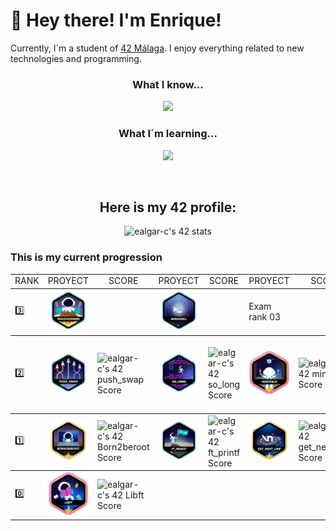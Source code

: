 <h1>👋 Hey there! I'm Enrique!</h1>

Currently, I´m a student of <a href="https://www.42malaga.com/"> 42 Málaga</a>. I enjoy everything related to new technologies and programming.


<h3 align="center">What I know...</h3>

<p align="center">
  <a href="https://skillicons.dev">
    <img src="https://skillicons.dev/icons?i=c,cpp,arduino,html,css,bash" />
  </a>
</p>

<h3 align="center">What I´m learning...</h3>

<p align="center">
  <a href="https://skillicons.dev">
    <img src="https://skillicons.dev/icons?i=python,docker,mysql" />
  </a>
</p>

<br />
<h2 align="center">Here is my 42 profile:</h2> 

<p align="center"><img width="420" src="https://badge.mediaplus.ma/kettlebells/ealgar-c?1337Badge=off&UM6P=off" alt="ealgar-c's 42 stats" /></p>

<h3>This is my current progression</h3>
<table>
  <tbody>
    <tr>
      <td align="center">RANK</td>
      <td align="center">PROYECT</td>
      <td align="center">SCORE</td>
      <td align="center">PROYECT</td>
      <td align="center">SCORE</td>
      <td align="center">PROYECT</td>
      <td align="center">SCORE</td>
      <td align="center">PROYECT</td>
      <td align="center">SCORE</td>
    </tr>
  </thead>
    <tbody>
    <tr>
      <td>3️⃣</td>
      <td><a><img width="100" src="https://github.com/leogaudin/42_project_badges/raw/main/badges/philosophers.webp"/></a></td>
      <td></td>
      <td><a><img width="100" src="https://github.com/leogaudin/42_project_badges/raw/main/badges/minishell.webp"/></a></td>
      <td></td>
      <td><a>Exam rank 03</a></td>
      <td></td>
    </tr>
  </tbody>
  <tbody>
    <tr>
      <td>2️⃣</td>
      <td><a href="https://github.com/ealgar-c/push_swap"><img width="100" src="https://github.com/leogaudin/42_project_badges/raw/main/badges/push_swap.webp"/></a></td>
      <td><img width="200" src="https://badge42.vercel.app/api/v2/clgt9itor006908l8lh9nnf5g/project/3110391" alt="ealgar-c's 42 push_swap Score" /></td>
      <td><a href="https://github.com/ealgar-c/SoLong"><img width="100" src="https://github.com/leogaudin/42_project_badges/raw/main/badges/so_long.webp"/></a></td>
      <td><img width="200" src="https://badge42.vercel.app/api/v2/clgt9itor006908l8lh9nnf5g/project/3100098" alt="ealgar-c's 42 so_long Score" /></td>
      <td><a href="https://github.com/ealgar-c/minitalk"><img width="100" src="https://github.com/leogaudin/42_project_badges/raw/main/badges/minitalk_bonus_max.webp"/></a></td>
      <td><img width="200" src="https://badge42.vercel.app/api/v2/clgt9itor006908l8lh9nnf5g/project/3089454" alt="ealgar-c's 42 minitalk Score" /></td>
      <td><a href="https://github.com/ealgar-c/exam_rank-02">Exam rank 02</a></td>
      <td><img width="200" src="https://badge42.vercel.app/api/v2/clgt9itor006908l8lh9nnf5g/project/3087920" alt="ealgar-c's 42 Exam Rank 02 Score" /></td>
    </tr>
  </tbody>
  <tbody>
    <tr>
      <td>1️⃣</td>
      <td><img width="100" src="https://github.com/leogaudin/42_project_badges/raw/main/badges/born2beroot_bonus.webp"/></td>
      <td><img width="200" src="https://badge42.vercel.app/api/v2/clgt9itor006908l8lh9nnf5g/project/3073042" alt="ealgar-c's 42 Born2beroot Score" /></td>
      <td><a href="https://github.com/ealgar-c/printf"><img width="100" src="https://github.com/leogaudin/42_project_badges/raw/main/badges/ft_printf.webp"/></a></td>
      <td><img width="200" src="https://badge42.vercel.app/api/v2/clgt9itor006908l8lh9nnf5g/project/3075974" alt="ealgar-c's 42 ft_printf Score" /></td>
      <td><a href="https://github.com/ealgar-c/get_next_line"><img width="100" src="https://github.com/leogaudin/42_project_badges/raw/main/badges/get_next_line_bonus.webp"/></a></td>
      <td><img width="200" src="https://badge42.vercel.app/api/v2/clgt9itor006908l8lh9nnf5g/project/3078929" alt="ealgar-c's 42 get_next_line Score" /></td>
    </tr>
  </tbody>
  <tbody>
    <tr>
      <td>0️⃣</td>
      <td><a href="https://github.com/ealgar-c/libft"><img width="100" src="https://github.com/leogaudin/42_project_badges/raw/main/badges/libft_bonus_max.webp"/></a></td>
      <td><img width="200" src="https://badge42.vercel.app/api/v2/clgt9itor006908l8lh9nnf5g/project/3066343" alt="ealgar-c's 42 Libft Score" /></td>
    </tr>
  </tbody>
</table>

